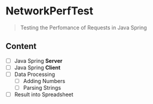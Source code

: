 # NetworkPerfTest

> Testing the Perfomance of Requests in Java Spring

## Content

- [ ] Java Spring **Server**
- [ ] Java Spring **Client**
- [ ] Data Processing
  - [ ] Adding Numbers
  - [ ] Parsing Strings
- [ ] Result into Spreadsheet
